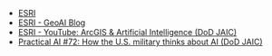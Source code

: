 - [ESRI](https://www.esri.com)
- [ESRI - GeoAI Blog](https://medium.com/geoai)
- [ESRI - YouTube: ArcGIS & Artificial Intelligence (DoD JAIC)](https://www.youtube.com/watch?v=laDc9TKhpdI)
- [Practical AI #72: How the U.S. military thinks about AI (DoD JAIC)](https://changelog.com/practicalai/72)